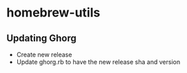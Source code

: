 # homebrew-utils

## Updating Ghorg
- Create new release
- Update ghorg.rb to have the new release sha and version
